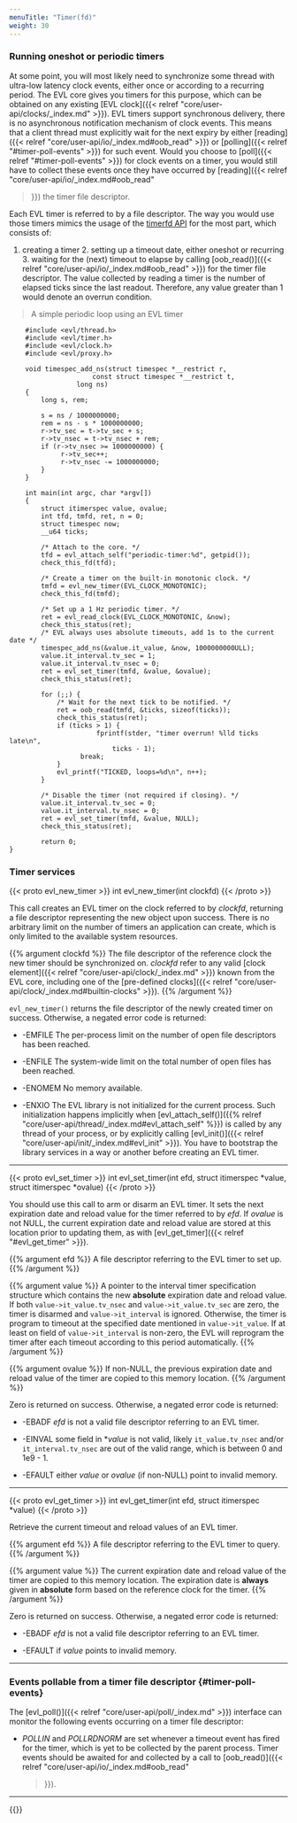 ```yaml
---
menuTitle: "Timer(fd)"
weight: 30
---
```


### Running oneshot or periodic timers

At some point, you will most likely need to synchronize some thread
with ultra-low latency clock events, either once or according to a
recurring period. The EVL core gives you timers for this purpose,
which can be obtained on any existing [EVL clock]({{< relref
"core/user-api/clocks/_index.md" >}}). EVL timers support synchronous
delivery, there is no asynchronous notification mechanism of clock
events. This means that a client thread must explicitly wait for the
next expiry by either [reading]({{< relref
"core/user-api/io/_index.md#oob_read" >}}) or [polling]({{< relref
"#timer-poll-events" >}}) for such event.  Would you choose to
[poll]({{< relref "#timer-poll-events" >}}) for clock events on a
timer, you would still have to collect these events once they have
occurred by [reading]({{< relref "core/user-api/io/_index.md#oob_read"
>}}) the timer file descriptor.

Each EVL timer is referred to by a file descriptor. The way you would
use those timers mimics the usage of the [timerfd
API](http://man7.org/linux/man-pages/man2/timerfd_create.2.html) for
the most part, which consists of:

1. creating a timer 2. setting up a timeout date, either oneshot or
recurring 3. waiting for the (next) timeout to elapse by calling
[oob_read()]({{< relref "core/user-api/io/_index.md#oob_read" >}}) for
the timer file descriptor. The value collected by reading a timer is
the number of elapsed ticks since the last readout. Therefore, any
value greater than 1 would denote an overrun condition.

> A simple periodic loop using an EVL timer

```
	#include <evl/thread.h>
	#include <evl/timer.h>
	#include <evl/clock.h>
	#include <evl/proxy.h>

	void timespec_add_ns(struct timespec *__restrict r,
	     		     const struct timespec *__restrict t,
			     long ns)
	{
		long s, rem;

		s = ns / 1000000000;
		rem = ns - s * 1000000000;
		r->tv_sec = t->tv_sec + s;
		r->tv_nsec = t->tv_nsec + rem;
		if (r->tv_nsec >= 1000000000) {
		     r->tv_sec++;
		     r->tv_nsec -= 1000000000;
		}
	}

	int main(int argc, char *argv[])
	{
		struct itimerspec value, ovalue;
		int tfd, tmfd, ret, n = 0;
		struct timespec now;
		__u64 ticks;

		/* Attach to the core. */
		tfd = evl_attach_self("periodic-timer:%d", getpid());
		check_this_fd(tfd);

		/* Create a timer on the built-in monotonic clock. */
		tmfd = evl_new_timer(EVL_CLOCK_MONOTONIC);
		check_this_fd(tmfd);

		/* Set up a 1 Hz periodic timer. */
		ret = evl_read_clock(EVL_CLOCK_MONOTONIC, &now);
		check_this_status(ret);
		/* EVL always uses absolute timeouts, add 1s to the current date */
		timespec_add_ns(&value.it_value, &now, 1000000000ULL);
		value.it_interval.tv_sec = 1;
		value.it_interval.tv_nsec = 0;
		ret = evl_set_timer(tmfd, &value, &ovalue);
		check_this_status(ret);

		for (;;) {
		    /* Wait for the next tick to be notified. */
		    ret = oob_read(tmfd, &ticks, sizeof(ticks));
		    check_this_status(ret);
		    if (ticks > 1) {
		       	      fprintf(stder, "timer overrun! %lld ticks late\n",
			      	      ticks - 1);
			      break;
		    }
		    evl_printf("TICKED, loops=%d\n", n++);
		}

		/* Disable the timer (not required if closing). */
		value.it_interval.tv_sec = 0;
		value.it_interval.tv_nsec = 0;
		ret = evl_set_timer(tmfd, &value, NULL);
		check_this_status(ret);

		return 0;
}
```

### Timer services

{{< proto evl_new_timer >}}
int evl_new_timer(int clockfd)
{{< /proto >}}

This call creates an EVL timer on the clock referred to by _clockfd_,
returning a file descriptor representing the new object upon
success. There is no arbitrary limit on the number of timers an
application can create, which is only limited to the available system
resources.

{{% argument clockfd %}}
The file descriptor of the reference clock the new timer should be
synchronized on. _clockfd_ refer to any valid [clock element]({{<
relref "core/user-api/clock/_index.md" >}}) known from the EVL core,
including one of the [pre-defined clocks]({{< relref
"core/user-api/clock/_index.md#builtin-clocks" >}}).
{{% /argument %}}

`evl_new_timer()` returns the file descriptor of the newly created
timer on success. Otherwise, a negated error code is returned:

- -EMFILE	The per-process limit on the number of open file descriptors
		has been reached.

- -ENFILE	The system-wide limit on the total number of open files
		has been reached.

- -ENOMEM	No memory available.

- -ENXIO	The EVL library is not initialized for the current process.
  		Such initialization happens implicitly when
  		[evl_attach_self()]({{% relref
  		"core/user-api/thread/_index.md#evl_attach_self" %}})
  		is called by any thread of your process, or by
  		explicitly calling [evl_init()]({{< relref
  		"core/user-api/init/_index.md#evl_init" >}}). You have
  		to bootstrap the library services in a way or another
  		before creating an EVL timer.

---

{{< proto evl_set_timer >}}
int evl_set_timer(int efd, struct itimerspec *value, struct itimerspec *ovalue)
{{< /proto >}}

You should use this call to arm or disarm an EVL timer. It sets the
next expiration date and reload value for the timer referred to by
_efd_. If _ovalue_ is not NULL, the current expiration date and reload
value are stored at this location prior to updating them, as with
[evl_get_timer]({{< relref "#evl_get_timer" >}}).

{{% argument efd %}}
A file descriptor referring to the EVL timer to set up.
{{% /argument %}}

{{% argument value %}}
A pointer to the interval timer specification structure which contains
the new **absolute** expiration date and reload value.  If both
`value->it_value.tv_nsec` and `value->it_value.tv_sec` are zero, the
timer is disarmed and `value->it_interval` is ignored. Otherwise, the
timer is program to timeout at the specified date mentioned in
`value->it_value`. If at least on field of `value->it_interval` is
non-zero, the EVL will reprogram the timer after each timeout
according to this period automatically.
{{% /argument %}}

{{% argument ovalue %}}
If non-NULL, the previous expiration date and reload value of the timer
are copied to this memory location.
{{% /argument %}}

Zero is returned on success.  Otherwise, a negated error code is
returned:

- -EBADF	 _efd_ is not a valid file descriptor referring to an EVL
  		 timer.

- -EINVAL 	 some field in *_value_ is not valid, likely
  	     	 `it_value.tv_nsec` and/or `it_interval.tv_nsec`
		 are out of the valid range, which is between 0
		 and 1e9 - 1.

- -EFAULT	 either _value_ or _ovalue_ (if non-NULL) point to invalid
  		 memory.

---

{{< proto evl_get_timer >}}
int evl_get_timer(int efd, struct itimerspec *value)
{{< /proto >}}

Retrieve the current timeout and reload values of an EVL timer.

{{% argument efd %}}
A file descriptor referring to the EVL timer to query.
{{% /argument %}}

{{% argument value %}}
The current expiration date and reload value of the timer are copied
to this memory location. The expiration date is **always** given in
**absolute** form based on the reference clock for the timer.
{{% /argument %}}

Zero is returned on success.  Otherwise, a negated error code is
returned:

- -EBADF	 _efd_ is not a valid file descriptor referring to an EVL
  		 timer.

- -EFAULT	 if _value_ points to invalid memory.

---

### Events pollable from a timer file descriptor {#timer-poll-events}

The [evl_poll()]({{< relref "core/user-api/poll/_index.md" >}})
interface can monitor the following events occurring on a timer
file descriptor:

- _POLLIN_ and _POLLRDNORM_ are set whenever a timeout event has fired
  for the timer, which is yet to be collected by the parent
  process. Timer events should be awaited for and collected by a call
  to [oob_read()]({{< relref "core/user-api/io/_index.md#oob_read"
  >}}).

---

{{<lastmodified>}}
